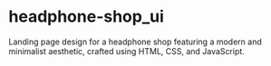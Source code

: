 # headphone-shop_ui
Landing page design for a headphone shop featuring a modern and minimalist aesthetic, crafted using HTML, CSS, and JavaScript.
